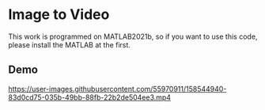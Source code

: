 # Image to Video

This work is programmed on MATLAB2021b, so if you want to use this code, please install the MATLAB at the first.


## Demo
https://user-images.githubusercontent.com/55970911/158544940-83d0cd75-035b-49bb-88fb-22b2de504ee3.mp4

